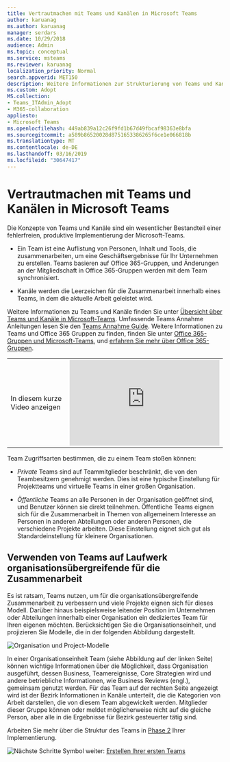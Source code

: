 ```yaml
---
title: Vertrautmachen mit Teams und Kanälen in Microsoft Teams
author: karuanag
ms.author: karuanag
manager: serdars
ms.date: 10/29/2018
audience: Admin
ms.topic: conceptual
ms.service: msteams
ms.reviewer: karuanag
localization_priority: Normal
search.appverid: MET150
description: Weitere Informationen zur Strukturierung von Teams und Kanäle in Microsoft-Teams.
ms.custom: Adopt
MS.collection:
- Teams_ITAdmin_Adopt
- M365-collaboration
appliesto:
- Microsoft Teams
ms.openlocfilehash: 449ab839a12c26f9fd1b67d49fbcaf98363e8bfa
ms.sourcegitcommit: a589b86520028d8751653386265f6ce1e066818b
ms.translationtype: MT
ms.contentlocale: de-DE
ms.lasthandoff: 03/16/2019
ms.locfileid: "30647417"
---
```

# <a name="understand-teams-and-channels-in-microsoft-teams"></a>Vertrautmachen mit Teams und Kanälen in Microsoft Teams

Die Konzepte von Teams und Kanäle sind ein wesentlicher Bestandteil einer fehlerfreien, produktive Implementierung der Microsoft-Teams. 

- Ein Team ist eine Auflistung von Personen, Inhalt und Tools, die zusammenarbeiten, um eine Geschäftsergebnisse für Ihr Unternehmen zu erstellen. Teams basieren auf Office 365-Gruppen, und Änderungen an der Mitgliedschaft in Office 365-Gruppen werden mit dem Team synchronisiert. 

- Kanäle werden die Leerzeichen für die Zusammenarbeit innerhalb eines Teams, in dem die aktuelle Arbeit geleistet wird. 

Weitere Informationen zu Teams und Kanäle finden Sie unter [Übersicht über Teams und Kanäle in Microsoft-Teams](teams-channels-overview.md). Umfassende Teams Annahme Anleitungen lesen Sie den [Teams Annahme Guide](https:aka.ms/teamstoolkit). Weitere Informationen zu Teams und Office 365 Gruppen zu finden, finden Sie unter [Office 365-Gruppen und Microsoft-Teams,](office-365-groups.md) und [erfahren Sie mehr über Office 365-Gruppen](https://support.office.com/article/Learn-about-Office-365-groups-b565caa1-5c40-40ef-9915-60fdb2d97fa2).


|  |  |
|---------|---------|
| In diesem kurze Video anzeigen   | <iframe width="350" height="200" src="https://www.youtube.com/embed/hjJWtoaRJeE" frameborder="0" allowfullscreen></iframe>   |



Team Zugriffsarten bestimmen, die zu einem Team stoßen können:

- *Private* Teams sind auf Teammitglieder beschränkt, die von den Teambesitzern genehmigt werden. Dies ist eine typische Einstellung für Projektteams und virtuelle Teams in einer großen Organisation.

- *Öffentliche* Teams an alle Personen in der Organisation geöffnet sind, und Benutzer können sie direkt teilnehmen. Öffentliche Teams eignen sich für die Zusammenarbeit in Themen von allgemeinem Interesse an Personen in anderen Abteilungen oder anderen Personen, die verschiedene Projekte arbeiten. Diese Einstellung eignet sich gut als Standardeinstellung für kleinere Organisationen.

## <a name="use-teams-to-drive-cross-organization-collaboration"></a>Verwenden von Teams auf Laufwerk organisationsübergreifende für die Zusammenarbeit

Es ist ratsam, Teams nutzen, um für die organisationsübergreifende Zusammenarbeit zu verbessern und viele Projekte eignen sich für dieses Modell. Darüber hinaus beispielsweise leitender Position im Unternehmen oder Abteilungen innerhalb einer Organisation ein dediziertes Team für Ihren eigenen möchten. Berücksichtigen Sie die Organisationseinheit, und projizieren Sie Modelle, die in der folgenden Abbildung dargestellt.

![Organisation und Project-Modelle](media/teams-adoption-organization-project.png)

In einer Organisationseinheit Team (siehe Abbildung auf der linken Seite) können wichtige Informationen über die Möglichkeit, dass Organisation ausgeführt, dessen Business, Teamereignisse, Core Strategien wird und andere betriebliche Informationen, wie Business Reviews (engl.), gemeinsam genutzt werden. Für das Team auf der rechten Seite angezeigt wird ist der Bezirk Informationen in Kanäle unterteilt, die die Kategorien von Arbeit darstellen, die von diesem Team abgewickelt werden. Mitglieder dieser Gruppe können oder meldet möglicherweise nicht auf die gleiche Person, aber alle in die Ergebnisse für Bezirk gesteuerter tätig sind.
  
Arbeiten Sie mehr über die Struktur des Teams in [Phase 2](teams-adoption-phase2-experiment.md) Ihrer Implementierung.

![Nächste Schritte Symbol](media/teams-adoption-next-icon.png) weiter: [Erstellen Ihrer ersten Teams](teams-adoption-your-first-teams.md)